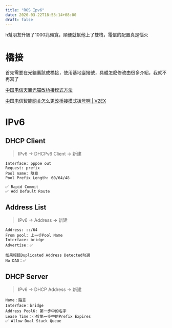 ```yaml
---
title: "ROS Ipv6"
date: 2020-03-22T18:53:14+08:00
draft: false
---
```


h幫朋友升級了1000兆頻寬，順便就幫他上了雙栈，電信的配置真是惱火

<!--more-->

# 橋接

首先需要在光貓裏該成橋接，使用基地臺撥號，具體怎麼修改由很多介紹，我就不再寫了

[中国电信天翼光猫改桥接模式方法](https://www.yeboyzq.com/luyoujiaohuan/984.html)

[中国电信智能网关怎么更改桥接模式拨号啊 | V2EX](https://www.v2ex.com/t/468726)

# IPv6

## DHCP Client

> IPv6 -> DHCPv6 Client -> 新建

```
Interface: pppoe out
Request: prefix
Pool name: 隨意
Pool Prefix Length: 60/64/48

✅ Rapid Commit
✅ Add Default Route
```

## Address List

>  IPv6 -> Address -> 新建

```
Address: ::/64
From pool: 上一步Pool Name
Interface: bridge
Advertise：✅

如果報錯Duplicated Address Detected勾選
No DAD：✅
```

## DHCP Server

> IPv6 -> DHCP Address -> 新建

```
Name：隨意
Interface：bridge
Address Pool6: 第一步中的名字
Lease Time：小於第一步中的Prefix Expires 
✅ Allow Dual Stack Queue
```

